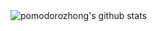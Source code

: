 <img href="#" onclick="return false;" src="https://github-readme-stats.anuraghazra1.vercel.app/api?username=pomodorozhong&show_icons=true&hide_title=true&icon_color=000000&count_private=true" alt="pomodorozhong's github stats" />
